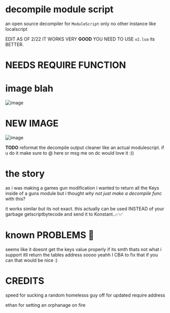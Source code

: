 # decompile module script #

an open source decompiler for `ModuleScript` only no other instance like localscript 

EDIT AS OF 2/22 IT WORKS VERY **GOOD** YOU NEED TO USE `v2.lua` its BETTER.

# NEEDS REQUIRE FUNCTION # 

# image blah #
![image](https://github.com/user-attachments/assets/a62e40db-8122-4927-a5e9-971deda820c2)

# NEW IMAGE 

![image](https://github.com/user-attachments/assets/f29b888f-11dc-43ab-a9c0-9ce09e995841)


**TODO** reformat the decompile output cleaner like an actual modulescript. if u do it make sure to @ here or msg me on dc would love it :))

# the story

as i was making a games gun modification i wanted to return all the Keys inside of a guns module but i thought *why not just make a decompile func* with this?

it works similar but its not exact. this actually can be used INSTEAD of your garbage getscriptbytecode and send it to Konstant..✅✅

# known PROBLEMS 🛑

seems like it doesnt get the keys value properly if its smth thats not what i support itll return the tables address soooo yeahh I CBA to fix that if you can that would be nice :)

# CREDITS

speed for sucking a random homelesss guy off for updated require address

ethan for setting an orphanage on fire
